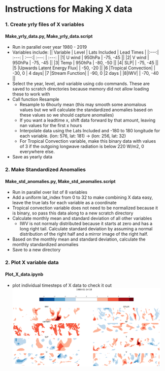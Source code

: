 # Instructions for Making X data

### 1. Create yrly files of X variables
#### Make_yrly_data.py, Make_yrly_data.script

* Run in parallel over year 1980 - 2019
* Variables include:
|| Variable | Level | Lats Included | Lead Times |
|:---:| :---:     |  :---:|  :---:        | :---: |
|1| U wind | 950hPa |    -75, -45 ||
|2| V wind | 950hPa |    -75, -45 ||
|3| Temp | 950hPa |   -80, -50 ||
|4| SLP|  |    -75, -45 ||
|5 |Upwards Latent Energy Flux|  |    -50, -20 ||
|6 |Tropical Convection| |  -30, 0 | 4 days|
|7 |Stream Function| |   -90, 0 |2 days |
|8|IWV|  |    -70, -40 ||
* Select the year, level, and variable using cdo commands. These are saved to scratch directories because memory did not allow loading these to work with
* Call function Resample
    * Resample to 6hourly mean (this may smooth some anomalous values but we will calculate the standardized anomalies based on these values so we should capture anomalies)
    * If you want a leadtime x, shift data forward by that amount, leaving nan values for the first x hours 
    * Interpolate data using the Lats Included and -180 to 180 longitude for each variable. 
    (lon: 576, lat: 181) ->  (lon: 256, lat: 32)
    * For Tropical Convection variable, make this binary data with values of 3 if the outgoing longwave radiation is below 220 W/m2, 0 everywhere else. 
* Save as yearly data

### 2. Make Standardized Anomalies
#### Make_std_anomalies.py, Make_std_anomalies.script

* Run in parallel over list of 8 variables
* Add a uniform lat_index from 0 to 32 to make combining X data easy,
    leave the true lats for each variable as a coordinate
* Tropical convection variable does not need to be normalized because it is binary,
    so pass this data along to a new scratch directory
* Calculate monthly mean and standard deviation of all other variables
    * IWV is not normaly distributed because it starts at zero and has a long right tail.
        Calculate standard deviation by assuming a normal distribution of the right half 
        and a mirror image of the right half. 
* Based on the monthly mean and standard deviation, calculate the monthly standardized anomalies
* Save to a new directory 

### 2. Plot X variable data
#### Plot_X_data.ipynb
* plot individual timesteps of X data to check it out
![example of Y data at one timestep](X_data_example.png)